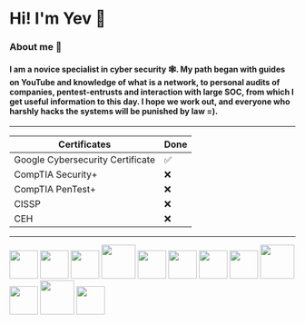 # Hi! I'm Yev 🤖
### About me 🚀
#### I am a novice specialist in cyber security 🕸️. My path began with guides on YouTube and knowledge of what is a network, to personal audits of companies, pentest-entrusts and interaction with large SOC, from which I get useful information to this day. I hope we work out, and everyone who harshly hacks the systems will be punished by law =).
---
| Certificates | Done |
|-------------|-------------|
| Google Cybersecurity Certificate    | ✅ |    
| CompTIA Security+ | ❌ |
| СompTIA PenTest+ | ❌ |
| CISSP | ❌ |
| CEH | ❌ |
---
<img src="https://github.com/user-attachments/assets/fb306afe-872a-4a94-9545-9267f0e5b964" width="50" />
<img src="https://github.com/user-attachments/assets/8791a0be-07f4-46f1-ba98-c95b84e0d9f1" width="50" />
<img src="https://github.com/user-attachments/assets/c1d6dc17-9b33-4a4a-b1c0-3cafa73ff64b" width="50" />
<img src="https://github.com/user-attachments/assets/68caee71-2037-4111-8d35-79db0423d133" width="60" />
<img src="https://github.com/user-attachments/assets/f4b8b2af-dd8b-4a30-bd83-6d3fde6f7d37" width="50" />
<img src="https://github.com/user-attachments/assets/bb15f6bb-ee19-4916-b1b2-af0204f39a82" width="50" />
<img src="https://github.com/user-attachments/assets/abdf62d6-bffb-47b1-a753-8a050f19ede4" width="50" />
<img src="https://github.com/user-attachments/assets/1ba8ad03-acf9-4c73-be72-65e983b3faf8" width="50" />
<img src="https://github.com/user-attachments/assets/48d3672f-8392-4931-a0f1-0cb209b959f3" width="60" />
<img src="https://github.com/user-attachments/assets/03bc2f50-c389-4689-8d30-13e8a0351d74" width="50" />
<img src="https://github.com/user-attachments/assets/b1894c74-e586-4c38-a35f-fe71614b085f" width="60" />
<img src="https://github.com/user-attachments/assets/1153ad0f-f662-4290-a5c8-0e91a7f8b231" width="50" />

